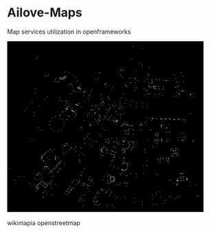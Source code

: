 Ailove-Maps
===========

Map services utilization in openframeworks

<img src="https://github.com/ailove-lab/Ailove-Maps/blob/master/screenshot.png?raw=true"/>

wikimapia
openstreetmap